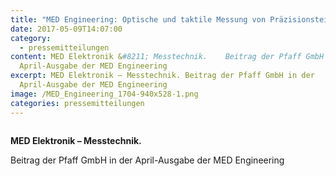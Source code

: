 ```yaml
---
title: "MED Engineering: Optische und taktile Messung von Präzisionsteilen"
date: 2017-05-09T14:07:00
category:
  - pressemitteilungen
content: MED Elektronik &#8211; Messtechnik.    Beitrag der Pfaff GmbH in der
  April-Ausgabe der MED Engineering
excerpt: MED Elektronik – Messtechnik. Beitrag der Pfaff GmbH in der
  April-Ausgabe der MED Engineering
image: /MED_Engineering_1704-940x528-1.png
categories: pressemitteilungen
---
```


<figure class="wp-block-image size-large"><img loading="lazy"   src="/MED_Engineering_1704-940x528-1.png" alt="" class="wp-image-669"   /></figure>



<strong>MED Elektronik &#8211; Messtechnik.</strong></p>



<p>Beitrag der Pfaff GmbH in der April-Ausgabe der MED Engineering</p>

